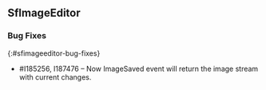 ## SfImageEditor

### Bug Fixes
{:#sfimageeditor-bug-fixes}

* \#I185256, I187476 – Now ImageSaved event will return the image stream with current changes.
